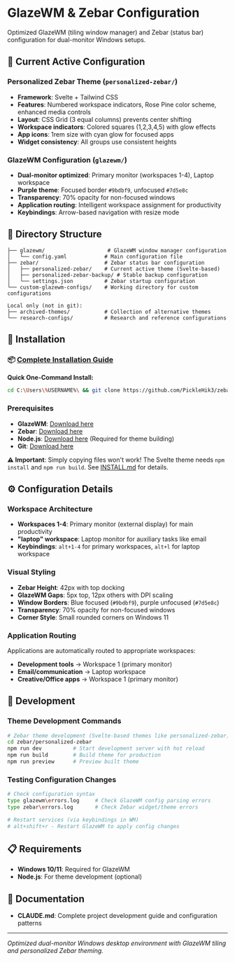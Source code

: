 # GlazeWM & Zebar Configuration

Optimized GlazeWM (tiling window manager) and Zebar (status bar) configuration for dual-monitor Windows setups.

## 🎯 Current Active Configuration

### **Personalized Zebar Theme** (`personalized-zebar/`)
- **Framework**: Svelte + Tailwind CSS
- **Features**: Numbered workspace indicators, Rose Pine color scheme, enhanced media controls
- **Layout**: CSS Grid (3 equal columns) prevents center shifting
- **Workspace indicators**: Colored squares (1,2,3,4,5) with glow effects
- **App icons**: 1rem size with cyan glow for focused apps
- **Widget consistency**: All groups use consistent heights

### **GlazeWM Configuration** (`glazewm/`)
- **Dual-monitor optimized**: Primary monitor (workspaces 1-4), Laptop workspace
- **Purple theme**: Focused border `#9bdbf9`, unfocused `#7d5e8c`
- **Transparency**: 70% opacity for non-focused windows
- **Application routing**: Intelligent workspace assignment for productivity
- **Keybindings**: Arrow-based navigation with resize mode

## 📁 Directory Structure

```
├── glazewm/                    # GlazeWM window manager configuration
│   └── config.yaml            # Main configuration file
├── zebar/                     # Zebar status bar configuration
│   ├── personalized-zebar/    # Current active theme (Svelte-based)
│   ├── personalized-zebar-backup/ # Stable backup configuration
│   └── settings.json          # Zebar startup configuration
└── custom-glazewm-configs/    # Working directory for custom configurations

Local only (not in git):
├── archived-themes/           # Collection of alternative themes
└── research-configs/          # Research and reference configurations
```

## 🚀 Installation

### **📦 [Complete Installation Guide](INSTALL.md)**

**Quick One-Command Install:**
```bash
cd C:\Users\%USERNAME%\ && git clone https://github.com/PickleHik3/zebar-glazewm-sambar.git && cd zebar-glazewm-sambar && mkdir "%USERPROFILE%\.glzr" 2>nul && xcopy /E /I /Y glazewm "%USERPROFILE%\.glzr\glazewm" && xcopy /E /I /Y zebar "%USERPROFILE%\.glzr\zebar" && copy CLAUDE.md "%USERPROFILE%\.glzr\" && copy README.md "%USERPROFILE%\.glzr\" && cd "%USERPROFILE%\.glzr\zebar\personalized-zebar" && npm install && npm run build && echo Installation Complete!
```

### Prerequisites
- **GlazeWM**: [Download here](https://github.com/glzr-io/glazewm/releases)
- **Zebar**: [Download here](https://github.com/glzr-io/zebar/releases)
- **Node.js**: [Download here](https://nodejs.org/) (Required for theme building)
- **Git**: [Download here](https://git-scm.com/downloads)

**⚠️ Important**: Simply copying files won't work! The Svelte theme needs `npm install` and `npm run build`. See [INSTALL.md](INSTALL.md) for details.

## ⚙️ Configuration Details

### Workspace Architecture
- **Workspaces 1-4**: Primary monitor (external display) for main productivity
- **"laptop" workspace**: Laptop monitor for auxiliary tasks like email
- **Keybindings**: `alt+1-4` for primary workspaces, `alt+l` for laptop workspace

### Visual Styling
- **Zebar Height**: 42px with top docking
- **GlazeWM Gaps**: 5px top, 12px others with DPI scaling
- **Window Borders**: Blue focused (`#9bdbf9`), purple unfocused (`#7d5e8c`)
- **Transparency**: 70% opacity for non-focused windows
- **Corner Style**: Small rounded corners on Windows 11

### Application Routing
Applications are automatically routed to appropriate workspaces:
- **Development tools** → Workspace 1 (primary monitor)
- **Email/communication** → Laptop workspace
- **Creative/Office apps** → Workspace 1 (primary monitor)

## 🔧 Development

### Theme Development Commands
```bash
# Zebar theme development (Svelte-based themes like personalized-zebar)
cd zebar/personalized-zebar
npm run dev          # Start development server with hot reload
npm run build        # Build theme for production
npm run preview      # Preview built theme
```

### Testing Configuration Changes
```bash
# Check configuration syntax
type glazewm\errors.log     # Check GlazeWM config parsing errors
type zebar\errors.log       # Check Zebar widget/theme errors

# Restart services (via keybindings in WM)
# alt+shift+r - Restart GlazeWM to apply config changes
```

## 📋 Requirements

- **Windows 10/11**: Required for GlazeWM
- **Node.js**: For theme development (optional)

## 📝 Documentation

- **CLAUDE.md**: Complete project development guide and configuration patterns

---

*Optimized dual-monitor Windows desktop environment with GlazeWM tiling and personalized Zebar theming.*